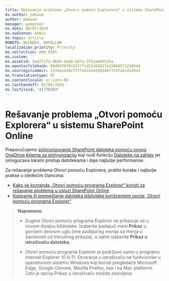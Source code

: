 ```yaml
---
title: Rešavanje problema „Otvori pomoću Explorera“ u sistemu SharePoint Online
ms.author: pebaum
author: pebaum
manager: pamgreen
ms.date: 08/07/2019
ms.audience: Admin
ms.topic: article
ROBOTS: NOINDEX, NOFOLLOW
localization_priority: Priority
ms.collection: Adm_O365
ms.custom: ''
ms.assetid: 5ad2f1f2-9650-4eb0-b4fa-2f52a09f535a
ms.openlocfilehash: 09d0d76f8c61f7fcd21a58527e220b65f123654d
ms.sourcegitcommit: 317eeed39c7777a922442992d67733726c41d9e1
ms.translationtype: HT
ms.contentlocale: sr-Latn-RS
ms.lasthandoff: 02/04/2020
ms.locfileid: "41770293"
---
```

# <a name="troubleshoot-open-with-explorer-issues-in-sharepoint-online"></a>Rešavanje problema „Otvori pomoću Explorera“ u sistemu SharePoint Online

Preporučujemo [sinhronizovanje SharePoint datoteka pomoću novog OneDrive klijenta za sinhronizaciju](https://support.office.com/article/sync-sharepoint-files-with-the-new-onedrive-sync-client-6de9ede8-5b6e-4503-80b2-6190f3354a88) koji nudi funkciju [Datoteke na zahtev](https://support.office.com/article/learn-about-onedrive-files-on-demand-0e6860d3-d9f3-4971-b321-7092438fb38e) jer omogućava lokalni pristup datotekama i daje najbolje performanse.

Za rešavanje problema Otvori pomoću Explorera, pratite korake i najbolje prakse u sledećim člancima:

- [Kako se komanda „Otvori pomoću programa Explorer“ koristi za rešavanje problema u usluzi SharePoint Online](https://docs.microsoft.com/sharepoint/support/lists-and-libraries/troubleshoot-issues-using-open-with-explorer)
- [Kopiranje ili premeštanje datoteka biblioteke korišćenjem opcije „Otvori pomoću programa Explorer“](https://support.office.com/article/copy-or-move-library-files-by-using-open-with-explorer-aaee7bfb-e2a1-42ee-8fc0-bcc0754f04d2)

> **Napomena:**
>
>- Dugme Otvori pomoću programa Explorer ne prikazuje se u novom dizajnu biblioteke. Izaberite padajući meni **Prikaz** u gornjem desnom uglu (ime padajućeg menija sa menja u zavisnosti od trenutnog prikaza), a zatim izaberite **Prikaz u istraživaču datoteka**.
>
>- Otvori pomoću programa Explorer je podržano samo u programu Internet Explorer 10 ili 11. Otvaranje u istraživaču ne funkcioniše u operativnom sistemu Windows koji koristi pregledače Microsoft Edge, Google Chrome, Mozilla Firefox, kao i na Mac platformi. Zato je opcija Prikaz u istraživaču možda zasivljena.


